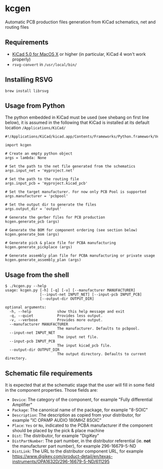 # kcgen

Automatic PCB production files generation from KiCad schematics, net and routing files


## Requirements

- [KiCad 5.0 for MacOS X](http://kicad-pcb.org/download/osx/) or higher (in particular, KiCad 4 won't work properly)
- `rsvg-convert` in `/usr/local/bin/`

## Installing RSVG

```
brew install librsvg
```

## Usage from Python

The python embedded in KiCad must be used (see shebang on first line below),
it is assumed in the following that KiCad is installed at its default location `/Applications/KiCad/`

```
#!/Applications/KiCad/kicad.app/Contents/Frameworks/Python.framework/Versions/2.7/bin/python2.7

import kcgen

# Create an empty python object
args = lambda: None

# Set the path to the net file generated from the schematics
args.input_net = 'myproject.net'

# Set the path to the routing file
args.input_pcb = 'myproject.kicad_pcb'

# Set the target manufacturer. For now only PCB Pool is supported
args.manufacturer = 'pcbpool'

# Set the output dir to generate the files
args.output_dir = 'output'

# Generate the gerber files for PCB production
kcgen.generate_pcb (args)

# Generate the BOM for component ordering (see section below)
kcgen.generate_bom (args)

# Generate pick & place file for PCBA manufacturing
kcgen.generate_pickplace (args)

# Generate assembly plan file for PCBA manufacturing or private usage
kcgen.generate_assembly_plan (args)
```

## Usage from the shell

```
$ ./kcgen.py --help
usage: kcgen.py [-h] [-q] [-v] [--manufacturer MANUFACTURER]
                [--input-net INPUT_NET] [--input-pcb INPUT_PCB]
                [--output-dir OUTPUT_DIR]

optional arguments:
  -h, --help            show this help message and exit
  -q, --quiet           Provides less output.
  -v, --verbose         Provides more output.
  --manufacturer MANUFACTURER
                        The manufacturer. Defaults to pcbpool.
  --input-net INPUT_NET
                        The input net file.
  --input-pcb INPUT_PCB
                        The input kicad_pcb file.
  --output-dir OUTPUT_DIR
                        The output directory. Defaults to current directory.
```

## Schematic file requirements

It is expected that at the schematic stage that the user will fill in some field in the component
properties. Those fields are:

- `Device`: The category of the component, for example "Fully differential Amplifier"
- `Package`: The canonical name of the package, for example "8-SOIC"
- `Description`: The description as copied from your distributor, for example "IC OPAMP AUDIO 180MHZ 8SOIC"
- `Place`: `Yes` or `No`, indicated to the PCBA manufacturer if the component should be placed by the pick & place machine
- `Dist`: The distributor, for example "DigiKey"
- `DistPartNumber`: The part number, in the distributor referential (ie. **not** the manufacturer part number), for example 296-16679-5-ND
- `DistLink`: The URL to the distributor component URL, for example https://www.digikey.com/product-detail/en/texas-instruments/OPA1632D/296-16679-5-ND/611295





